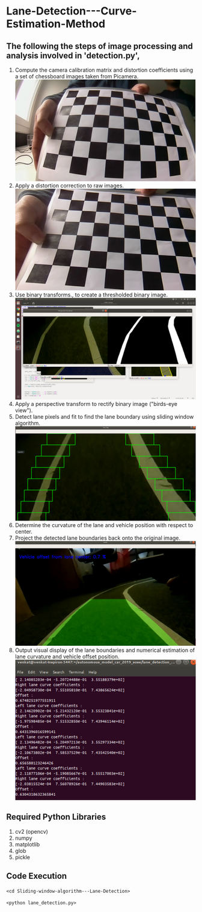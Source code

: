 # Lane-Detection---Curve-Estimation-Method

## The following the steps of image processing and analysis involved in 'detection.py',
1. Compute the camera calibration matrix and distortion coefficients using a set of chessboard images taken from Picamera.
![](/images/5.jpg)
2. Apply a distortion correction to raw images.
![](/images/6.jpg)
3. Use binary transforms., to create a thresholded binary image.
![](/images/4.png)
4. Apply a perspective transform to rectify binary image ("birds-eye view").
5. Detect lane pixels and fit to find the lane boundary using sliding window algorithm.
![](/images/1.png)
6. Determine the curvature of the lane and vehicle position with respect to center.
7. Project the detected lane boundaries back onto the original image.
![](/images/2.png)
8. Output visual display of the lane boundaries and numerical estimation of lane curvature and vehicle offset position.
![](/images/3.png)

## Required Python Libraries
1. cv2 (opencv)
2. numpy
3. matplotlib
4. glob
5. pickle

## Code Execution 
`<cd Sliding-window-algorithm---Lane-Detection>` 

`<python lane_detection.py>` 
